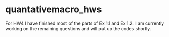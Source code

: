 # quantativemacro_hws

For HW4 I have finished most of the parts of Ex 1.1 and Ex 1.2. I am currently working on the remaining questions and will put up the codes shortly.
